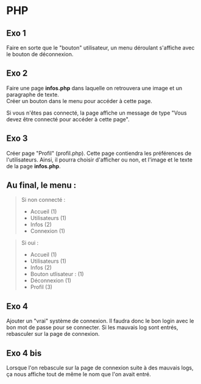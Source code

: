 # PHP
## Exo 1
Faire en sorte que le "bouton" utilisateur, un menu déroulant s'affiche avec le bouton de déconnexion.


## Exo 2
Faire une page __infos.php__ dans laquelle on retrouvera une image et un paragraphe de texte.  
Créer un bouton dans le menu pour accéder à cette page.

Si vous n'êtes pas connecté, la page affiche un message de type "Vous devez être connecté pour accéder à cette page".

## Exo 3
Créer page "Profil" (profil.php).
Cette page contiendra les préférences de l'utilisateurs.
Ainsi, il pourra choisir d'afficher ou non, et l'image et le texte de la page __infos.php__.

## Au final, le menu :
>Si non connecté : 
>- Accueil (1)
>- Utilisateurs (1)
>- Infos (2)
>- Connexion (1)

>Si oui :
>- Accueil (1)
>- Utilisateurs (1)
>- Infos (2)
>- Bouton utlisateur : (1)
>  - Déconnexion (1)
>  - Profil (3)

## Exo 4
Ajouter un "vrai" système de connexion. Il faudra donc le bon login avec le bon mot de passe pour se connecter.
Si les mauvais log sont entrés, rebasculer sur la page de connexion.

## Exo 4 bis
Lorsque l'on rebascule sur la page de connexion suite à des mauvais logs, ça nous affiche tout de même le nom que l'on avait entré.